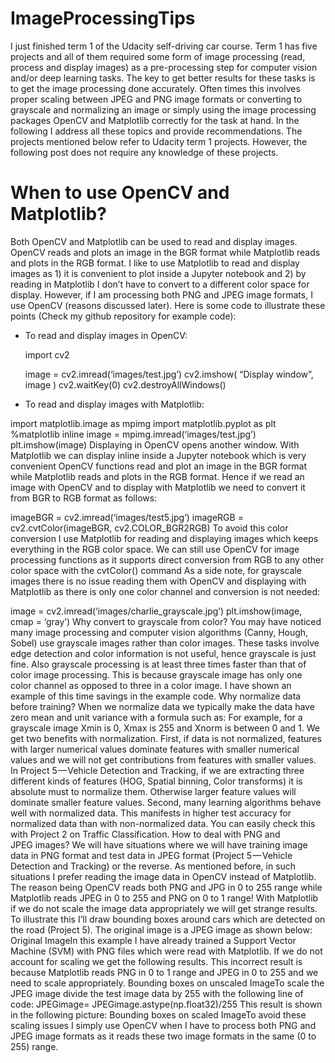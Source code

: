 # ImageProcessingTips

I just finished term 1 of the Udacity self-driving car course. Term 1 has five projects and all of them required some form of image processing (read, process and display images) as a pre-processing step for computer vision and/or deep learning tasks. The key to get better results for these tasks is to get the image processing done accurately. Often times this involves proper scaling between JPEG and PNG image formats or converting to grayscale and normalizing an image or simply using the image processing packages OpenCV and Matplotlib correctly for the task at hand. In the following I address all these topics and provide recommendations. The projects mentioned below refer to Udacity term 1 projects. However, the following post does not require any knowledge of these projects.

# When to use OpenCV and Matplotlib?
Both OpenCV and Matplotlib can be used to read and display images. OpenCV reads and plots an image in the BGR format while Matplotlib reads and plots in the RGB format. I like to use Matplotlib to read and display images as 1) it is convenient to plot inside a Jupyter notebook and 2) by reading in Matplotlib I don’t have to convert to a different color space for display. However, if I am processing both PNG and JPEG image formats, I use OpenCV (reasons discussed later). Here is some code to illustrate these points (Check my github repository for example code):

* To read and display images in OpenCV:

  import cv2

  image = cv2.imread(‘images/test.jpg’)
  cv2.imshow( “Display window”, image )
  cv2.waitKey(0)
  cv2.destroyAllWindows()

* To read and display images with Matplotlib:

import matplotlib.image as mpimg
import matplotlib.pyplot as plt
%matplotlib inline
image = mpimg.imread(‘images/test.jpg’)
plt.imshow(image)
Displaying in OpenCV opens another window. With Matplotlib we can display inline inside a Jupyter notebook which is very convenient
OpenCV functions read and plot an image in the BGR format while Matplotlib reads and plots in the RGB format. Hence if we read an image with OpenCV and to display with Matplotlib we need to convert it from BGR to RGB format as follows:

imageBGR = cv2.imread(‘images/test5.jpg’)
imageRGB = cv2.cvtColor(imageBGR, cv2.COLOR_BGR2RGB)
To avoid this color conversion I use Matplotlib for reading and displaying images which keeps everything in the RGB color space. We can still use OpenCV for image processing functions as it supports direct conversion from RGB to any other color space with the cvtColor() command
As a side note, for grayscale images there is no issue reading them with OpenCV and displaying with Matplotlib as there is only one color channel and conversion is not needed:

image = cv2.imread(‘images/charlie_grayscale.jpg’)
plt.imshow(image, cmap = ‘gray’)
Why convert to grayscale from color?
You may have noticed many image processing and computer vision algorithms (Canny, Hough, Sobel) use grayscale images rather than color images. These tasks involve edge detection and color information is not useful, hence grayscale is just fine. Also grayscale processing is at least three times faster than that of color image processing. This is because grayscale image has only one color channel as opposed to three in a color image. I have shown an example of this time savings in the example code.
Why normalize data before training?
When we normalize data we typically make the data have zero mean and unit variance with a formula such as:
For example, for a grayscale image Xmin is 0, Xmax is 255 and Xnorm is between 0 and 1.
We get two benefits with normalization. First, if data is not normalized, features with larger numerical values dominate features with smaller numerical values and we will not get contributions from features with smaller values. In Project 5 — Vehicle Detection and Tracking, if we are extracting three different kinds of features (HOG, Spatial binning, Color transforms) it is absolute must to normalize them. Otherwise larger feature values will dominate smaller feature values.
Second, many learning algorithms behave well with normalized data. This manifests in higher test accuracy for normalized data than with non-normalized data. You can easily check this with Project 2 on Traffic Classification.
How to deal with PNG and JPEG images?
We will have situations where we will have training image data in PNG format and test data in JPEG format (Project 5 — Vehicle Detection and Tracking) or the reverse. As mentioned before, in such situations I prefer reading the image data in OpenCV instead of Matplotlib. The reason being OpenCV reads both PNG and JPG in 0 to 255 range while Matplotlib reads JPEG in 0 to 255 and PNG on 0 to 1 range! With Matplotlib if we do not scale the image data appropriately we will get strange results.
To illustrate this I’ll draw bounding boxes around cars which are detected on the road (Project 5). The original image is a JPEG image as shown below:
Original ImageIn this example I have already trained a Support Vector Machine (SVM) with PNG files which were read with Matplotlib. If we do not account for scaling we get the following results. This incorrect result is because Matplotlib reads PNG in 0 to 1 range and JPEG in 0 to 255 and we need to scale appropriately.
Bounding boxes on unscaled ImageTo scale the JPEG image divide the test image data by 255 with the following line of code:
JPEGimage= JPEGimage.astype(np.float32)/255
This result is shown in the following picture:
Bounding boxes on scaled ImageTo avoid these scaling issues I simply use OpenCV when I have to process both PNG and JPEG image formats as it reads these two image formats in the same (0 to 255) range.
